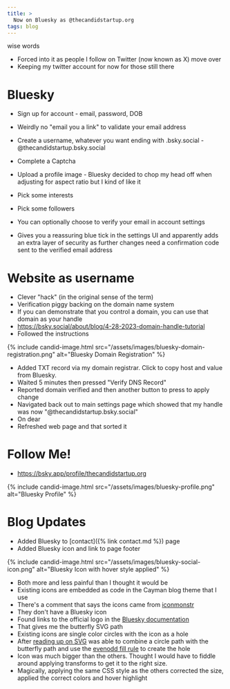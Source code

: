 ```yaml
---
title: >
  Now on Bluesky as @thecandidstartup.org
tags: blog
---
```


wise words
* Forced into it as people I follow on Twitter (now known as X) move over
* Keeping my twitter account for now for those still there

# Bluesky

* Sign up for account - email, password, DOB
* Weirdly no "email you a link" to validate your email address
* Create a username, whatever you want ending with .bsky.social - @thecandidstartup.bsky.social
* Complete a Captcha
* Upload a profile image - Bluesky decided to chop my head off when adjusting for aspect ratio but I kind of like it
* Pick some interests
* Pick some followers

* You can optionally choose to verify your email in account settings
* Gives you a reassuring blue tick in the settings UI and apparently adds an extra layer of security as further changes need a confirmation code sent to the verified email address

# Website as username

* Clever "hack" (in the original sense of the term)
* Verification piggy backing on the domain name system
* If you can demonstrate that you control a domain, you can use that domain as your handle
* https://bsky.social/about/blog/4-28-2023-domain-handle-tutorial
* Followed the instructions

{% include candid-image.html src="/assets/images/bluesky-domain-registration.png" alt="Bluesky Domain Registration" %}

* Added TXT record via my domain registrar. Click to copy host and value from Bluesky.
* Waited 5 minutes then pressed "Verify DNS Record"
* Reported domain verified and then another button to press to apply change
* Navigated back out to main settings page which showed that my handle was now "@thecandidstartup.bsky.social"
* On dear
* Refreshed web page and that sorted it

# Follow Me!

* https://bsky.app/profile/thecandidstartup.org

{% include candid-image.html src="/assets/images/bluesky-profile.png" alt="Bluesky Profile" %}

# Blog Updates

* Added Bluesky to [contact]({% link contact.md %}) page
* Added Bluesky icon and link to page footer

{% include candid-image.html src="/assets/images/bluesky-social-icon.png" alt="Bluesky Icon with hover style applied" %}

* Both more and less painful than I thought it would be
* Existing icons are embedded as code in the Cayman blog theme that I use
* There's a comment that says the icons came from [iconmonstr](https://iconmonstr.com/)
* They don't have a Bluesky icon
* Found links to the official logo in the [Bluesky documentation](https://docs.bsky.app/docs/advanced-guides/intent-links)
* That gives me the butterfly SVG path
* Existing icons are single color circles with the icon as a hole
* After [reading up on SVG](https://developer.mozilla.org/en-US/docs/Web/SVG/Element/path) was able to combine a circle path with the butterfly path and use the [evenodd fill rule](https://developer.mozilla.org/en-US/docs/Web/SVG/Attribute/fill-rule) to create the hole
* Icon was much bigger than the others. Thought I would have to fiddle around applying transforms to get it to the right size.
* Magically, applying the same CSS style as the others corrected the size, applied the correct colors and hover highlight
